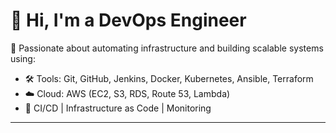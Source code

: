 # 👋 Hi, I'm a DevOps Engineer

🚀 Passionate about automating infrastructure and building scalable systems using:

- 🛠️ Tools: Git, GitHub, Jenkins, Docker, Kubernetes, Ansible, Terraform
- ☁️ Cloud: AWS (EC2, S3, RDS, Route 53, Lambda)
- 🔁 CI/CD | Infrastructure as Code | Monitoring

---

